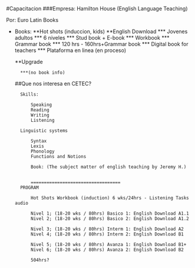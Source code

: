 #Capacitacion
###Empresa: Hamilton House (English Language Teaching)

Por: Euro Latin Books
	
* Books:
**Hot shots (induccion, kids)
**English Download 
*** Jovenes adultos
*** 6 niveles
*** Stud book + E-book
*** Workbook
*** Grammar book
*** 120 hrs - 160hrs+Grammar book
*** Digital book for teachers
*** Plataforma en linea (en proceso)
		
	**Upgrade 
	
		***(no book info)
	
	##Que nos interesa en CETEC?
	
		Skills:
		
			Speaking
			Reading
			Writing
			Listening
			
		Linguistic systems
		
			Syntax
			Lexis
			Phonology
			Functions and Notions
			
			Book: (The subject matter of english teaching by Jeremy H.)
			
			
			==================================
		PROGRAM
		
			Hot Shots Workbook (induction) 6 wks/24hrs - Listening Tasks audio
			
			Nivel 1; (18-20 wks / 80hrs) Basico 1: English Download A1.1
			Nivel 2; (18-20 wks / 80hrs) Basico 2: English Download A1.2
						 
			Nivel 3; (18-20 wks / 80hrs) Interm 1: English Download A2
			Nivel 4; (18-20 wks / 80hrs) Interm 2: English Download B1
						 
			Nivel 5; (18-20 wks / 80hrs) Avanza 1: English Download B1+
			Nivel 6; (18-20 wks / 80hrs) Avanza 2: English Download B2
			
			504hrs?